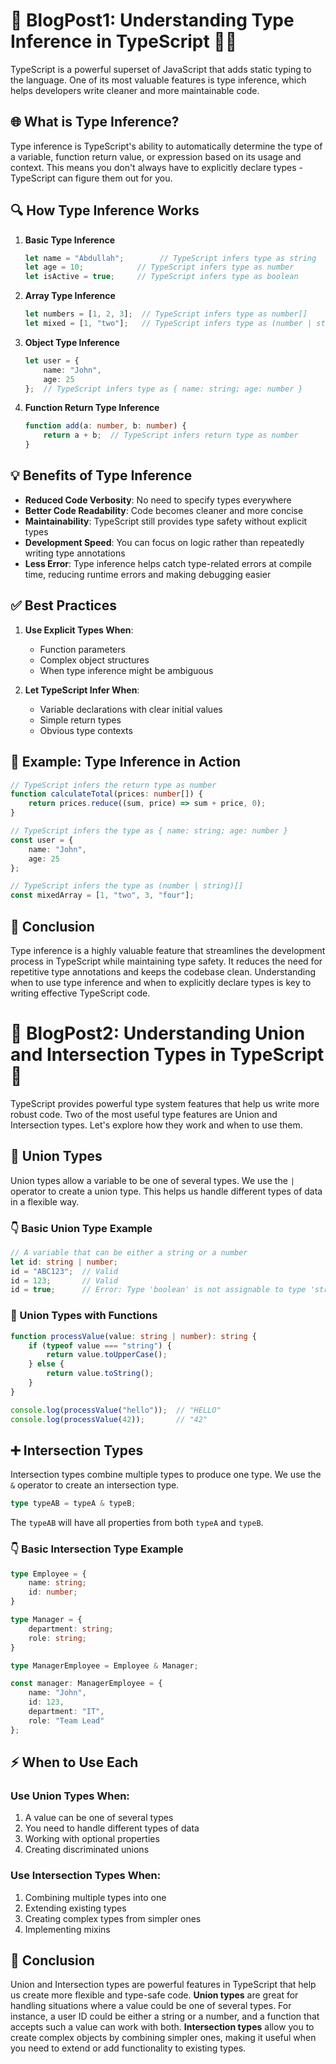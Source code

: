 # 📖 **BlogPost1: Understanding Type Inference in TypeScript** 🧑‍💻
TypeScript is a powerful superset of JavaScript that adds static typing to the language. One of its most valuable features is type inference, which helps developers write cleaner and more maintainable code.

## 🌐 What is Type Inference?
Type inference is TypeScript's ability to automatically determine the type of a variable, function return value, or expression based on its usage and context. This means you don't always have to explicitly declare types - TypeScript can figure them out for you.

## 🔍 How Type Inference Works
1. **Basic Type Inference**
   ```typescript
   let name = "Abdullah";        // TypeScript infers type as string
   let age = 10;            // TypeScript infers type as number
   let isActive = true;     // TypeScript infers type as boolean
   ``` 

2. **Array Type Inference**

   ```typescript
   let numbers = [1, 2, 3];  // TypeScript infers type as number[]
   let mixed = [1, "two"];   // TypeScript infers type as (number | string)[]
   ```

3. **Object Type Inference**

   ```typescript
   let user = {
       name: "John",
       age: 25
   };  // TypeScript infers type as { name: string; age: number }
   ```

4. **Function Return Type Inference**

   ```typescript
   function add(a: number, b: number) {
       return a + b;  // TypeScript infers return type as number
   }
   ```

## 💡 Benefits of Type Inference

* **Reduced Code Verbosity**: No need to specify types everywhere
* **Better Code Readability**: Code becomes cleaner and more concise
* **Maintainability**: TypeScript still provides type safety without explicit types
* **Development Speed**: You can focus on logic rather than repeatedly writing type annotations
* **Less Error**: Type inference helps catch type-related errors at compile time, reducing runtime errors and making debugging easier

## ✅ Best Practices

1. **Use Explicit Types When**:

   * Function parameters
   * Complex object structures
   * When type inference might be ambiguous

2. **Let TypeScript Infer When**:

   * Variable declarations with clear initial values
   * Simple return types
   * Obvious type contexts

## 🔧 Example: Type Inference in Action

```typescript
// TypeScript infers the return type as number
function calculateTotal(prices: number[]) {
    return prices.reduce((sum, price) => sum + price, 0);
}

// TypeScript infers the type as { name: string; age: number }
const user = {
    name: "John",
    age: 25
};

// TypeScript infers the type as (number | string)[]
const mixedArray = [1, "two", 3, "four"];
```

## 🎯 Conclusion

Type inference is a highly valuable feature that streamlines the development process in TypeScript while maintaining type safety. It reduces the need for repetitive type annotations and keeps the codebase clean. Understanding when to use type inference and when to explicitly declare types is key to writing effective TypeScript code.

# 📖 **BlogPost2: Understanding Union and Intersection Types in TypeScript** 🔗

TypeScript provides powerful type system features that help us write more robust code. Two of the most useful type features are Union and Intersection types. Let's explore how they work and when to use them.

## 🔄 Union Types

Union types allow a variable to be one of several types. We use the `|` operator to create a union type. This helps us handle different types of data in a flexible way.

### 👇 Basic Union Type Example

```typescript
// A variable that can be either a string or a number
let id: string | number;
id = "ABC123";  // Valid
id = 123;       // Valid
id = true;      // Error: Type 'boolean' is not assignable to type 'string | number'
```

### 🧩 Union Types with Functions

```typescript
function processValue(value: string | number): string {
    if (typeof value === "string") {
        return value.toUpperCase();
    } else {
        return value.toString();
    }
}

console.log(processValue("hello"));  // "HELLO"
console.log(processValue(42));       // "42"
```

## ➕ Intersection Types

Intersection types combine multiple types to produce one type. We use the `&` operator to create an intersection type.

```typescript
type typeAB = typeA & typeB;
```

The `typeAB` will have all properties from both `typeA` and `typeB`.

### 👇 Basic Intersection Type Example

```typescript
type Employee = {
    name: string;
    id: number;
}

type Manager = {
    department: string;
    role: string;
}

type ManagerEmployee = Employee & Manager;

const manager: ManagerEmployee = {
    name: "John",
    id: 123,
    department: "IT",
    role: "Team Lead"
};
```

## ⚡ When to Use Each

### Use Union Types When:

1. A value can be one of several types
2. You need to handle different types of data
3. Working with optional properties
4. Creating discriminated unions

### Use Intersection Types When:

1. Combining multiple types into one
2. Extending existing types
3. Creating complex types from simpler ones
4. Implementing mixins

## 🎯 Conclusion

Union and Intersection types are powerful features in TypeScript that help us create more flexible and type-safe code. **Union types** are great for handling situations where a value could be one of several types. For instance, a user ID could be either a string or a number, and a function that accepts such a value can work with both. **Intersection types** allow you to create complex objects by combining simpler ones, making it useful when you need to extend or add functionality to existing types.


